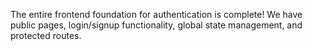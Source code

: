 The entire frontend foundation for authentication is complete! We have public pages, login/signup functionality, global state management, and protected routes.